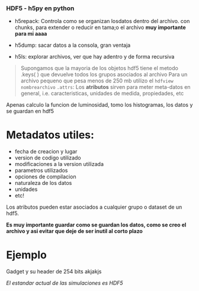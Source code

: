 ### HDF5 - h5py en python

 - h5repack: Controla como se organizan losdatos dentro del archivo. con chunks, para extender o reducir en tama;o el archivo
 __muy importante para mi  aaaa__

 - h5dump: sacar datos a la consola, gran ventaja

 - h5ls: explorar archivos, ver que hay adentro y de forma recursiva

> Supongamos que la mayoria de los objetos hdf5 tiene el metodo .keys( ) que devuelve todos los grupos asociados al archivo
> Para un archivo pequeno que pesa menos de 250 mb utilizo el `hdfview nombrearchivo`
>  `.attrs`: Los __atributos__ sirven para meter meta-datos en general, i.e. caracteristicas, unidades de medida, propiedades, etc

Apenas calculo la funcion de luminosidad, tomo los histogramas, los datos y se guardan en hdf5

# Metadatos utiles: 
- fecha de creacion y lugar
- version de codigo utilizado
- modificaciones a la version utilizada
- parametros utilizados
- opciones de compilacion
- naturaleza de los datos
- unidades
- etc!

Los atributos pueden estar asociados a cualquier grupo o dataset de un hdf5. 

__Es muy importante guardar como se guardan los datos, como se creo el archivo y asi evitar que deje de ser inutil al corto plazo__

# Ejemplo
Gadget y su header de 254 bits akjakjs

_El estandar actual de las simulaciones es HDF5_
